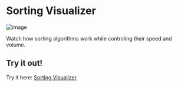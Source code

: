 # Sorting Visualizer
![image](https://user-images.githubusercontent.com/66650721/148647927-099147ed-f761-4399-85d4-0f3e9f518d54.png)

Watch how sorting algorithms work while controling their speed and volume.

## Try it out!
Try it here: [Sorting Visualizer](https://devanshusp.github.io/sorting-visualizer/)
